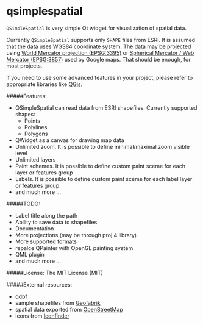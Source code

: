 qsimplespatial
==============

`QSimpleSpatial` is very simple Qt widget for visualization of spatial data.

Currently `QSimpleSpatial` supports only `SHAPE` files from ESRI. It is assumed that the data uses WGS84 coordinate system. The data may be projected using [World Mercator projection (EPSG:3395)](http://spatialreference.org/ref/epsg/3395/) or [Spherical Mercator / Web Mercator (EPSG:3857)](http://spatialreference.org/ref/sr-org/7483/) used by Google maps. That should be enough, for most projects.

if you need to use some advanced features in your project, please refer to appropriate libraries like [QGis](https://github.com/qgis/).


#####Features:
- QSimpleSpatial can read data from ESRI shapefiles. Currently supported shapes:
  * Points
  * Polylines
  * Polygons
- QWidget as a canvas for drawing map data
- Unlimited zoom. It is possible to define minimal/maximal zoom visible level
- Unlimited layers
- Paint schemes. It is possible to define custom paint sceme for each layer or features group
- Labels. It is possible to define custom paint sceme for each label layer or features group
- and much more ...


#####TODO:
- Label title along the path
- Ability to save data to shapefiles
- Documentation
- More projections (may be through proj.4 library)
- More supported formats
- repalce QPainter with OpenGL painting system
- QML plugin
- and much more ...

#####License:
The MIT License (MIT)

#####External resources:
- [qdbf](https://code.google.com/p/qdbf/)
- sample shapefiles from [Geofabrik](http://download.geofabrik.de/)
- spatial data exported from [OpenStreetMap](http://openstreetmap.org/)
- icons from [Iconfinder](http://iconfinder.com/)
